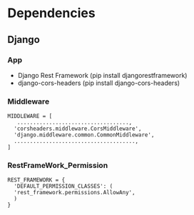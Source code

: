 
  # Dependencies

  ## Django
    
   ### App
    
   - Django Rest Framework (pip install djangorestframework)
   - django-cors-headers (pip install django-cors-headers)
     
    
   ### Middleware
    
    MIDDLEWARE = [
       ...................................,
      'corsheaders.middleware.CorsMiddleware',
      'django.middleware.common.CommonMiddleware',
      ......................................,
    ]

     
  ### RestFrameWork_Permission
     
    REST_FRAMEWORK = {
      'DEFAULT_PERMISSION_CLASSES': (
      'rest_framework.permissions.AllowAny',
      )
    }
